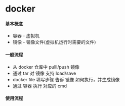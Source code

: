 # docker

#### 基本概念

+ 容器 - 虚拟机
+ 镜像 - 镜像文件(虚拟机运行时需要的文件)

#### 一般流程

+ 从 docker 仓库中 pulll/push 镜像
+ 通过 tar 对 镜像 支持 load/save
+ docker file 填写步骤 告诉 镜像 如何执行，并生成镜像
+ 通过 容器 执行 对应的 cmd

####  使用流程
